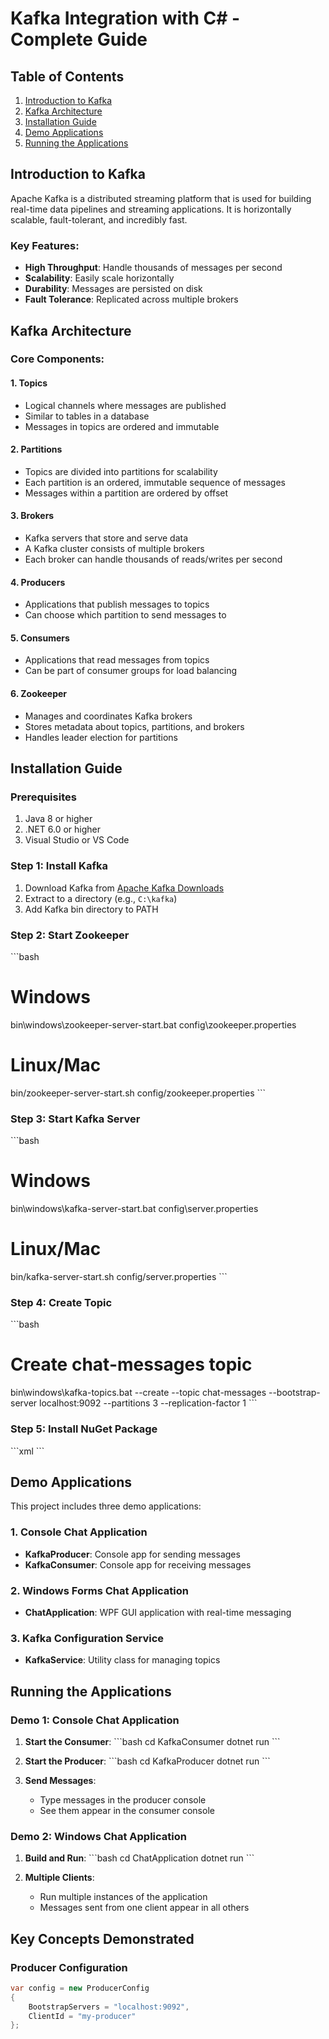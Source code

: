 # Kafka Integration with C# - Complete Guide

## Table of Contents
1. [Introduction to Kafka](#introduction-to-kafka)
2. [Kafka Architecture](#kafka-architecture)
3. [Installation Guide](#installation-guide)
4. [Demo Applications](#demo-applications)
5. [Running the Applications](#running-the-applications)

## Introduction to Kafka

Apache Kafka is a distributed streaming platform that is used for building real-time data pipelines and streaming applications. It is horizontally scalable, fault-tolerant, and incredibly fast.

### Key Features:
- **High Throughput**: Handle thousands of messages per second
- **Scalability**: Easily scale horizontally
- **Durability**: Messages are persisted on disk
- **Fault Tolerance**: Replicated across multiple brokers

## Kafka Architecture

### Core Components:

#### 1. **Topics**
- Logical channels where messages are published
- Similar to tables in a database
- Messages in topics are ordered and immutable

#### 2. **Partitions**
- Topics are divided into partitions for scalability
- Each partition is an ordered, immutable sequence of messages
- Messages within a partition are ordered by offset

#### 3. **Brokers**
- Kafka servers that store and serve data
- A Kafka cluster consists of multiple brokers
- Each broker can handle thousands of reads/writes per second

#### 4. **Producers**
- Applications that publish messages to topics
- Can choose which partition to send messages to

#### 5. **Consumers**
- Applications that read messages from topics
- Can be part of consumer groups for load balancing

#### 6. **Zookeeper**
- Manages and coordinates Kafka brokers
- Stores metadata about topics, partitions, and brokers
- Handles leader election for partitions

## Installation Guide

### Prerequisites
1. Java 8 or higher
2. .NET 6.0 or higher
3. Visual Studio or VS Code

### Step 1: Install Kafka
1. Download Kafka from [Apache Kafka Downloads](https://kafka.apache.org/downloads)
2. Extract to a directory (e.g., `C:\kafka`)
3. Add Kafka bin directory to PATH

### Step 2: Start Zookeeper
\`\`\`bash
# Windows
bin\windows\zookeeper-server-start.bat config\zookeeper.properties

# Linux/Mac
bin/zookeeper-server-start.sh config/zookeeper.properties
\`\`\`

### Step 3: Start Kafka Server
\`\`\`bash
# Windows
bin\windows\kafka-server-start.bat config\server.properties

# Linux/Mac
bin/kafka-server-start.sh config/server.properties
\`\`\`

### Step 4: Create Topic
\`\`\`bash
# Create chat-messages topic
bin\windows\kafka-topics.bat --create --topic chat-messages --bootstrap-server localhost:9092 --partitions 3 --replication-factor 1
\`\`\`

### Step 5: Install NuGet Package
\`\`\`xml
<PackageReference Include="Confluent.Kafka" Version="2.3.0" />
\`\`\`

## Demo Applications

This project includes three demo applications:

### 1. Console Chat Application
- **KafkaProducer**: Console app for sending messages
- **KafkaConsumer**: Console app for receiving messages

### 2. Windows Forms Chat Application
- **ChatApplication**: WPF GUI application with real-time messaging

### 3. Kafka Configuration Service
- **KafkaService**: Utility class for managing topics

## Running the Applications

### Demo 1: Console Chat Application

1. **Start the Consumer**:
   \`\`\`bash
   cd KafkaConsumer
   dotnet run
   \`\`\`

2. **Start the Producer**:
   \`\`\`bash
   cd KafkaProducer
   dotnet run
   \`\`\`

3. **Send Messages**:
   - Type messages in the producer console
   - See them appear in the consumer console

### Demo 2: Windows Chat Application

1. **Build and Run**:
   \`\`\`bash
   cd ChatApplication
   dotnet run
   \`\`\`

2. **Multiple Clients**:
   - Run multiple instances of the application
   - Messages sent from one client appear in all others

## Key Concepts Demonstrated

### Producer Configuration
```csharp
var config = new ProducerConfig
{
    BootstrapServers = "localhost:9092",
    ClientId = "my-producer"
};
